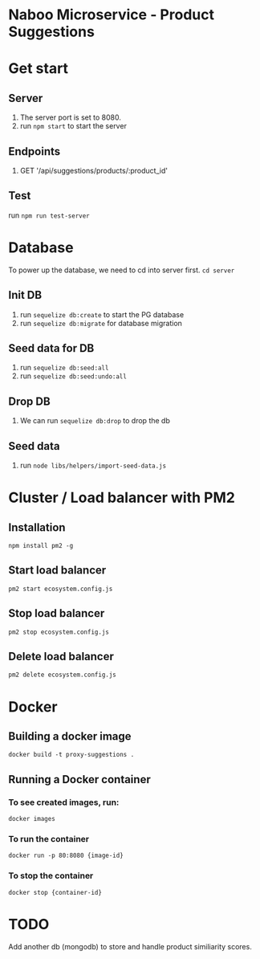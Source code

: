 # Naboo Microservice - Product Suggestions

# Get start
## Server
1. The server port is set to 8080.
2. run `npm start` to start the server

## Endpoints
1. GET '/api/suggestions/products/:product_id'

## Test
run `npm run test-server` 

# Database
To power up the database, we need to cd into server first.  `cd server`

## Init DB
1. run `sequelize db:create` to start the PG database
2. run `sequelize db:migrate` for database migration 

## Seed data for DB
1. run `sequelize db:seed:all`
2. run `sequelize db:seed:undo:all`

## Drop DB
1. We can run `sequelize db:drop` to drop the db

## Seed data
1. run `node libs/helpers/import-seed-data.js`

# Cluster / Load balancer with PM2
## Installation
`npm install pm2 -g`

## Start load balancer
`pm2 start ecosystem.config.js`

## Stop load balancer
`pm2 stop ecosystem.config.js`

## Delete load balancer
`pm2 delete ecosystem.config.js`

# Docker
## Building a docker image
`docker build -t proxy-suggestions .`

## Running a Docker container
### To see created images, run: 
`docker images`

### To run the container
`docker run -p 80:8080 {image-id}`

### To stop the container
`docker stop {container-id}`

# TODO
Add another db (mongodb) to store and handle product similiarity scores.